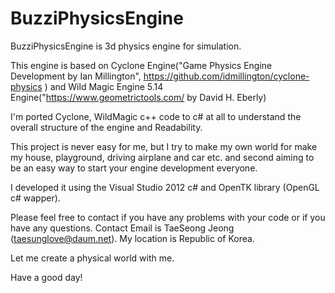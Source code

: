 # BuzziPhysicsEngine
BuzziPhysicsEngine is 3d physics engine for simulation.

This engine is based on Cyclone Engine("Game Physics Engine Development by Ian Millington", https://github.com/idmillington/cyclone-physics ) and Wild Magic Engine 5.14 Engine("https://www.geometrictools.com/ by David H. Eberly)

I'm ported Cyclone, WildMagic c++ code to c# at all to understand the overall structure of the engine and Readability.

This project is never easy for me, but I try to make my own world for make my house, playground, driving airplane and car etc.
and second aiming to be an easy way to start your engine development everyone.

I developed it using the Visual Studio 2012 c# and OpenTK library (OpenGL c# wapper).

Please feel free to contact if you have any problems with your code or if you have any questions.
Contact Email is TaeSeong Jeong (<taesunglove@daum.net>). My location is Republic of Korea.

Let me create a physical world with me.

Have a good day!
